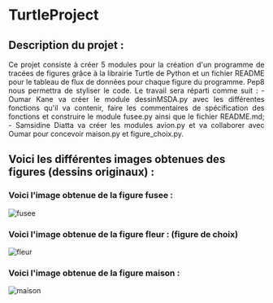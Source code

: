 ﻿# TurtleProject
## Description du projet :
<p align="justify">Ce projet consiste à créer 5 modules pour la création d'un programme de tracées de figures grâce à la librairie Turtle de Python et un fichier README pour le tableau de flux de données pour chaque figure du programme. Pep8 nous permettra de styliser le code. 
Le travail sera réparti comme suit : 
- Oumar Kane va créer le module dessinMSDA.py avec les différentes fonctions qu'il va contenir, faire les commentaires de spécification des fonctions et construire le module fusee.py ainsi que le fichier README.md; 
- Samsidine Diatta va créer les modules avion.py et va collaborer avec Oumar pour concevoir maison.py et figure_choix.py.</p>

## Voici les différentes images obtenues des figures (dessins originaux) :

### Voici l’image obtenue de la figure fusee :

![fusee](https://user-images.githubusercontent.com/83582338/122277317-496a6f00-ced5-11eb-835a-082b90f0f2bd.png)
### Voici l'image obtenue de la figure fleur : (figure de choix)
![fleur](https://user-images.githubusercontent.com/83582338/122446496-42556680-cf92-11eb-80b5-fd6828f5150e.png)
### Voici l'image obtenue de la figure maison : 
![maison](https://user-images.githubusercontent.com/83582338/122622920-cdfdee80-d089-11eb-8cfc-2087500cf2ee.png)


